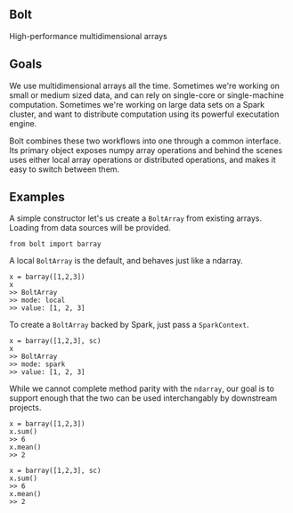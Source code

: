 Bolt
----
High-performance multidimensional arrays 

Goals
-----
We use multidimensional arrays all the time. Sometimes we're working on small or medium sized data, and can rely on single-core or single-machine computation. Sometimes we're working on large data sets on a Spark cluster, and want to distribute computation using its powerful executation engine. 

Bolt combines these two workflows into one through a common interface. Its primary object exposes numpy array operations and behind the scenes uses either local array operations or distributed operations, and makes it easy to switch between them.

Examples
--------

A simple constructor let's us create a `BoltArray` from existing arrays. Loading from data sources will be provided.

```
from bolt import barray
```

A local `BoltArray` is the default, and behaves just like a ndarray.
```
x = barray([1,2,3])
x
>> BoltArray
>> mode: local
>> value: [1, 2, 3]
```

To create a `BoltArray` backed by Spark, just pass a `SparkContext`.
```
x = barray([1,2,3], sc)
x
>> BoltArray
>> mode: spark
>> value: [1, 2, 3]
```

While we cannot complete method parity with the `ndarray`, our goal is to support enough that the two can be used interchangably by downstream projects. 
```
x = barray([1,2,3])
x.sum()
>> 6
x.mean()
>> 2

x = barray([1,2,3], sc)
x.sum()
>> 6
x.mean()
>> 2
```